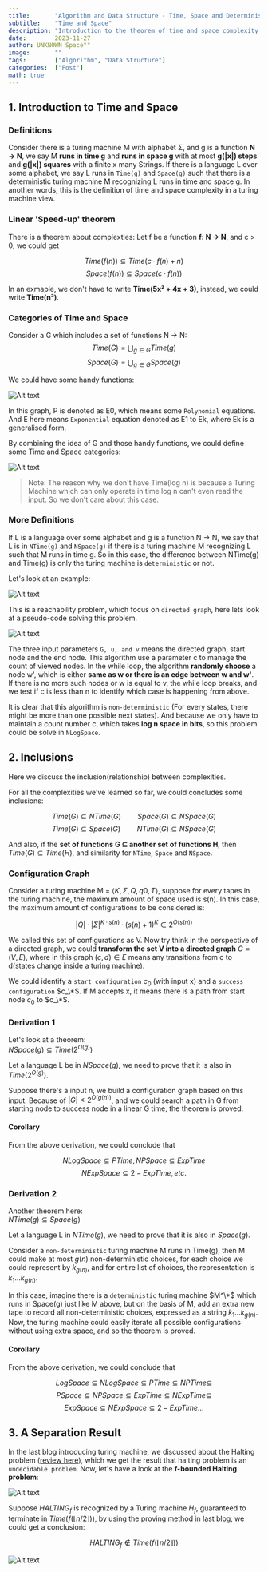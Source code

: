 ```yaml
---
title:       "Algorithm and Data Structure - Time, Space and Determinism"
subtitle:    "Time and Space"
description: "Introduction to the theorem of time and space complexity in turing machine"
date:        2023-11-27
author: UNKNOWN Space""
image:       ""
tags:        ["Algorithm", "Data Structure"]
categories:  ["Post"]
math: true
---
```


## 1. Introduction to Time and Space

### Definitions
Consider there is a turing machine M with alphabet Σ, and g is a function **N → N**, we say M **runs in time g** and **runs in space g** with at most **g(|x|) steps** and **g(|x|) squares** with a finite x many Strings. If there is a language L over some alphabet, we say L runs in `Time(g)` and `Space(g)` such that there is a deterministic turing machine M recognizing L runs in time and space g. In another words, this is the definition of time and space complexity in a turing machine view.

### Linear 'Speed-up' theorem
There is a theorem about complexties: Let f be a function **f: N → N**, and c > 0, we could get

$$Time(f(n)) ⊆ Time(c · f(n) + n)$$
$$Space(f(n)) ⊆ Space(c · f(n))$$

In an exmaple, we don't have to write **Time(5x² + 4x + 3)**, instead, we could write **Time(n²)**.

### Categories of Time and Space
Consider a G which includes a set of functions N → N:
$$Time(G) = \bigcup_{g ∈ G} Time(g)$$
$$Space(G) = \bigcup_{g ∈ G} Space(g)$$

We could have some handy functions:  

![Alt text](/img/time-space/image.png)

In this graph, P is denoted as E0, which means some `Polynomial` equations. And E here means `Exponential` equation denoted as E1 to Ek, where Ek is a generalised form.

By combining the idea of G and those handy functions, we could define some Time and Space categories:

![Alt text](/img/time-space/image2.png)

>Note: The reason why we don't have Time(log n) is because a Turing Machine which can only operate in time log n can't even read the input. So we don't care about this case.

### More Definitions
If L is a language over some alphabet and g is a function N → N, we say that L is in `NTime(g)` and `NSpace(g)` if there is a turing machine M recognizing L such that M runs in time g. So in this case, the difference between NTime(g) and Time(g) is only the turing machine is `deterministic` or not.

Let's look at an example:

![Alt text](/img/time-space/image3.png)

This is a reachability problem, which focus on `directed graph`, here lets look at a pseudo-code solving this problem.

![Alt text](/img/time-space/image4.png)

The three input parameters `G, u, and v` means the directed graph, start node and the end node. This algorithm use a parameter c to manage the count of viewed nodes. In the while loop, the algorithm **randomly choose** a node w', which is either **same as w or there is an edge between w and w'**. If there is no more such nodes or w is equal to v, the while loop breaks, and we test if c is less than n to identify which case is happening from above.

It is clear that this algorithm is `non-deterministic` (For every states, there might be more than one possible next states). And because we only have to maintain a count number c, which takes **log n space in bits**, so this problem could be solve in `NLogSpace`.

## 2. Inclusions

Here we discuss the inclusion(relationship) between complexities.

For all the complexities we've learned so far, we could concludes some inclusions:

$$Time(G) ⊆ NTime(G)\quad\quad Space(G) ⊆ NSpace(G)$$
$$Time(G) ⊆ Space(G)\quad\quad NTime(G) ⊆ NSpace(G)$$

And also, if the **set of functions G ⊆ another set of functions H**, then $Time(G) ⊆ Time(H)$, and similarity for `NTime`, `Space` and `NSpace`.

### Configuration Graph

Consider a turing machine M = $\langle K, Σ, Q, q0,T \rangle$, suppose for every tapes in the turing machine, the maximum amount of space used is s(n). In this case, the maximum amount of configurations to be considered is:

$$|Q| · |Σ|^{K·s(n)} · (s(n) + 1)^K ∈ 2^{O(s(n))}$$

We called this set of configurations as V. Now try think in the perspective of a directed graph, we could **transform the set V into a directed graph** $G = (V, E)$, where in this graph $(c, d) ∈ E$ means any transitions from c to d(states change inside a turing machine).

We could identify a `start configuration` $c_0$ (with input x) and a `success configuration` $c_\*$. If M accepts x, it means there is a path from start node $c_0$ to $c_\*$.

### Derivation 1
Let's look at a theorem:  
$NSpace(g) ⊆ Time(2^{O(g)})$

Let a language L be in $NSpace(g)$, we need to prove that it is also in $Time(2^{O(g)})$.

Suppose there's a input n, we build a configuration graph based on this input. Because of $|G| < 2^{O(g(n))}$, and we could search a path in G from starting node to success node in a linear G time, the theorem is proved.

#### Corollary
From the above derivation, we could conclude that

$$NLogSpace ⊆ PTime, NPSpace ⊆ ExpTime$$
$$NExpSpace ⊆ 2-ExpTime, etc.$$


### Derivation 2
Another theorem here:  
$NTime(g) ⊆ Space(g)$

Let a language L in $NTime(g)$, we need to prove that it is also in $Space(g)$.

Consider a `non-deterministic` turing machine M runs in Time(g), then M could make at most $g(n)$ non-deterministic choices, for each choice we could represent by $k_{g(n)}$, and for entire list of choices, the representation is $k_1 ... k_{g(n)}$.

In this case, imagine there is a `deterministic` turing machine $M^\*$ which runs in Space(g) just like M above, but on the basis of M, add an extra new tape to record all non-deterministic choices, expressed as a string $k_1 ... k_{g(n)}$. Now, the turing machine could easily iterate all possible configurations without using extra space, and so the theorem is proved.

#### Corollary
From the above derivation, we could conclude that

$$LogSpace ⊆ NLogSpace ⊆ PTime ⊆ NPTime ⊆$$
$$PSpace ⊆ NPSpace ⊆ ExpTime ⊆ NExpTime ⊆$$
$$ExpSpace ⊆ NExpSpace ⊆ 2-ExpTime...$$

## 3. A Separation Result

In the last blog introducing turing machine, we discussed about the Halting problem ([review here](https://shuoyin03.github.io/2023/11/06/algorithm-and-data-structure-turing-machine/)), which we get the result that halting problem is an `undecidable problem`. Now, let's have a look at the **f-bounded Halting problem**:

![Alt text](/img/time-space/image5.png)

Suppose $HALTING_f$ is recognized by a Turing machine $H_f$, guaranteed to terminate in $Time(f(\lfloor n/2 \rfloor))$, by using the proving method in last blog, we could get a conclusion:

$$HALTING_f \notin Time(f(\lfloor n/2 \rfloor))$$

![Alt text](/img/time-space/image6.png "Building a contraction with the imagined turing machine")

